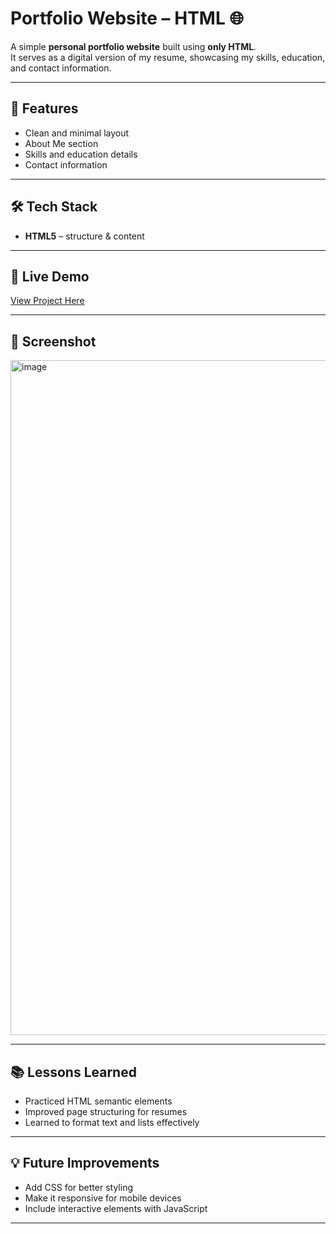 # Portfolio Website – HTML 🌐

A simple **personal portfolio website** built using **only HTML**.  
It serves as a digital version of my resume, showcasing my skills, education, and contact information.

---

## 📌 Features
- Clean and minimal layout
- About Me section
- Skills and education details
- Contact information

---

## 🛠️ Tech Stack
- **HTML5** – structure & content

---

## 🚀 Live Demo
[View Project Here](https://syamtan-sai.github.io/portfolio-website-html/)

---

## 📸 Screenshot
<img width="1920" height="1080" alt="image" src="https://github.com/user-attachments/assets/7f2013de-9167-4a13-811f-a3d1d79129d0" />


---

## 📚 Lessons Learned
- Practiced HTML semantic elements
- Improved page structuring for resumes
- Learned to format text and lists effectively

---

## 💡 Future Improvements
- Add CSS for better styling
- Make it responsive for mobile devices
- Include interactive elements with JavaScript

---
